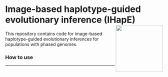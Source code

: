 # Image-based haplotype-guided evolutionary inference (IHapE) <img align="right" width="150" height="150" src="https://github.com/tomouellette/IHapE/blob/master/icon.svg">

This repository contains code for image-based haplotype-guided evolutionary inferences for populations with phased genomes. 

### How to use
---
